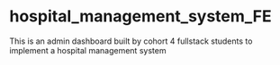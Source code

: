 # hospital_management_system_FE
This is an admin dashboard built by cohort 4 fullstack students to implement a hospital management system
